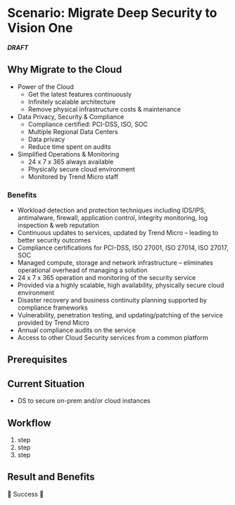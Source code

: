 # Scenario: Migrate Deep Security to Vision One

***DRAFT***

## Why Migrate to the Cloud

- Power of the Cloud
  - Get the latest features continuously
  - Infinitely scalable architecture
  - Remove physical infrastructure costs & maintenance
- Data Privacy, Security & Compliance
  - Compliance certified: PCI-DSS, ISO, SOC
  - Multiple Regional Data Centers
  - Data privacy
  - Reduce time spent on audits
- Simplified Operations & Monitoring
  - 24 x 7 x 365 always available
  - Physically secure cloud environment
  - Monitored by Trend Micro staff

### Benefits

- Workload detection and protection techniques including IDS/IPS, antimalware, firewall, application control, integrity monitoring, log inspection & web reputation
- Continuous updates to services, updated by Trend Micro – leading to better security outcomes
- Compliance certifications for PCI-DSS, ISO 27001, ISO 27014, ISO 27017, SOC
- Managed compute, storage and network infrastructure – eliminates operational overhead of managing a solution
- 24 x 7 x 365 operation and monitoring of the security service
- Provided via a highly scalable, high availability, physically secure cloud environment
- Disaster recovery and business continuity planning supported by compliance frameworks
- Vulnerability, penetration testing, and updating/patching of the service provided by Trend Micro
- Annual compliance audits on the service
- Access to other Cloud Security services from a common platform

## Prerequisites

## Current Situation

- DS to secure on-prem and/or cloud instances

## Workflow

1. step
2. step
3. step

## Result and Benefits


🎉 Success 🎉
